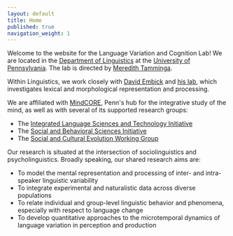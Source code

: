 ```yaml
---
layout: default
title: Home
published: true
navigation_weight: 1
---
```



Welcome to the website for the Language Variation and Cognition Lab! We are located in the [Department of Linguistics](https://www.ling.upenn.edu/) at the [University of Pennsylvania](https://www.upenn.edu/). The lab is directed by [Meredith Tamminga](http://meredithtamminga.com/).

Within Linguistics, we work closely with [David Embick](https://www.ling.upenn.edu/~embick/) and [his lab](http://web.sas.upenn.edu/embick-lab/), which investigates lexical and morphological representation and processing.

We are affiliated with [MindCORE](https://mindcore.sas.upenn.edu/), Penn's hub for the integrative study of the mind, as well as with several of its supported research groups: 
* The [Integrated Language Sciences and Technology Initiative](http://web.sas.upenn.edu/langscience/)
* The [Social and Behavioral Sciences Initiative](http://web.sas.upenn.edu/penn-sbsi/)
* The [Social and Cultural Evolution Working Group](https://web.sas.upenn.edu/scew/)

Our research is situated at the intersection of sociolinguistics and psycholinguistics. Broadly speaking, our shared research aims are:
* To model the mental representation and processing of inter- and intra-speaker linguistic variability 
* To integrate experimental and naturalistic data across diverse populations
* To relate individual and group-level linguistic behavior and phenomena, especially with respect to language change
* To develop quantitative approaches to the microtemporal dynamics of language variation in perception and production




